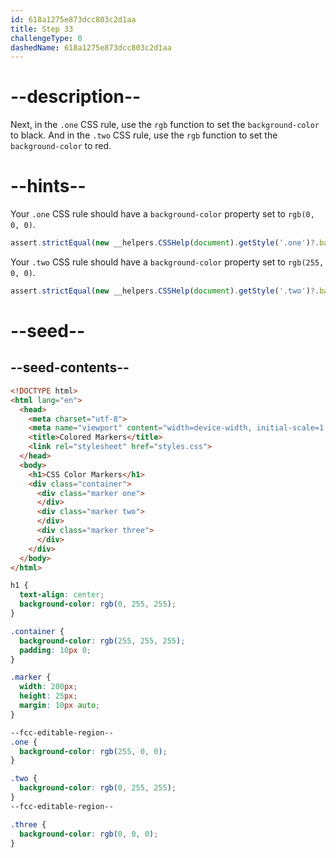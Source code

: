 ```yaml
---
id: 618a1275e873dcc803c2d1aa
title: Step 33
challengeType: 0
dashedName: 618a1275e873dcc803c2d1aa
---
```


# --description--

Next, in the `.one` CSS rule, use the `rgb` function to set the `background-color` to black. And in the `.two` CSS rule, use the `rgb` function to set the `background-color` to red.

# --hints--

Your `.one` CSS rule should have a `background-color` property set to `rgb(0, 0, 0)`.

```js
assert.strictEqual(new __helpers.CSSHelp(document).getStyle('.one')?.backgroundColor, 'rgb(0, 0, 0)');
```

Your `.two` CSS rule should have a `background-color` property set to `rgb(255, 0, 0)`.

```js
assert.strictEqual(new __helpers.CSSHelp(document).getStyle('.two')?.backgroundColor, 'rgb(255, 0, 0)');
```

# --seed--

## --seed-contents--

```html
<!DOCTYPE html>
<html lang="en">
  <head>
    <meta charset="utf-8">
    <meta name="viewport" content="width=device-width, initial-scale=1.0">
    <title>Colored Markers</title>
    <link rel="stylesheet" href="styles.css">
  </head>
  <body>
    <h1>CSS Color Markers</h1>
    <div class="container">
      <div class="marker one">
      </div>
      <div class="marker two">
      </div>
      <div class="marker three">
      </div>
    </div>
  </body>
</html>
```

```css
h1 {
  text-align: center;
  background-color: rgb(0, 255, 255);
}

.container {
  background-color: rgb(255, 255, 255);
  padding: 10px 0;
}

.marker {
  width: 200px;
  height: 25px;
  margin: 10px auto;
}

--fcc-editable-region--
.one {
  background-color: rgb(255, 0, 0);
}

.two {
  background-color: rgb(0, 255, 255);
}
--fcc-editable-region--

.three {
  background-color: rgb(0, 0, 0);
}

```
